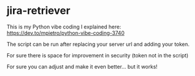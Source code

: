 # jira-retriever
This is my Python vibe coding I explained here: https://dev.to/mpietro/python-vibe-coding-3740
<p>
The script can be run after replacing your server url and adding your token.
</p>
<p>
For sure there is space for improvement in security (token not in the script)
</p>
<p>
For sure you can adjust and make it even better... but it works!
</p>
